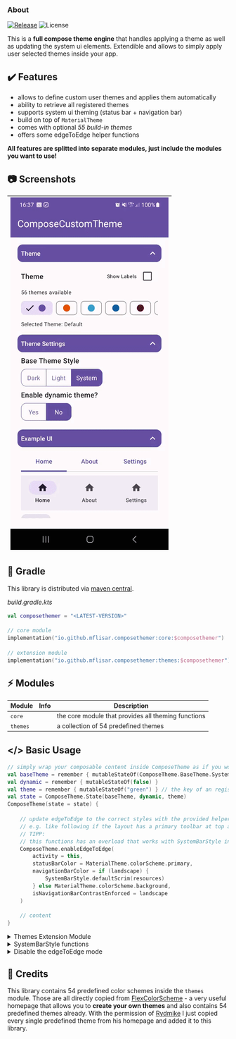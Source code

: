 ### About

[![Release](https://jitpack.io/v/MFlisar/ComposeThemer.svg)](https://jitpack.io/#MFlisar/ComposeThemer)
![License](https://img.shields.io/github/license/MFlisar/ComposeThemer)

This is a **full compose theme engine** that handles applying a theme as well as updating the system ui elements. Extendible and allows to simply apply user selected themes inside your app.

## :heavy_check_mark: Features

* allows to define custom user themes and applies them automatically
* ability to retrieve all registered themes
* supports system ui theming (status bar + navigation bar)
* build on top of `MaterialTheme`
* comes with optional *55 build-in themes*
* offers some edgeToEdge helper functions

**All features are splitted into separate modules, just include the modules you want to use!**

## :camera: Screenshots

| ![Demo](screenshots/demo.gif?raw=true "Demo") |
| :-: |

## :elephant: Gradle

This library is distributed via [maven central](https://central.sonatype.com/).

*build.gradle.kts*

```kts
val composethemer = "<LATEST-VERSION>"

// core module
implementation("io.github.mflisar.composethemer:core:$composethemer")

// extension module
implementation("io.github.mflisar.composethemer:themes:$composethemer")
```

## :zap: Modules

| Module                      | Info     | Description                                         |
|-----------------------------|----------|-----------------------------------------------------|
| `core`                      |          | the core module that provides all theming functions |
| `themes` |          | a collection of 54 predefined themes                |

## </> Basic Usage

```kotlin
// simply wrap your composable content inside ComposeTheme as if you would use MaterialTheme directly
val baseTheme = remember { mutableStateOf(ComposeTheme.BaseTheme.System) }
val dynamic = remember { mutableStateOf(false) }
val theme = remember { mutableStateOf("green") } // the key of an registered theme
val state = ComposeTheme.State(baseTheme, dynamic, theme)
ComposeTheme(state = state) {

    // update edgeToEdge to the correct styles with the provided helper functions
    // e.g. like following if the layout has a primary toolbar at top and nothing at bottom
    // TIPP:
    // this functions has an overload that works with SystemBarStyle instead if you want to use that directly
    ComposeTheme.enableEdgeToEdge(
        activity = this,
        statusBarColor = MaterialTheme.colorScheme.primary,
        navigationBarColor = if (landscape) {
            SystemBarStyle.defaultScrim(resources)
        } else MaterialTheme.colorScheme.background,
        isNavigationBarContrastEnforced = landscape
    )

    // content
}
```

<details>
<summary>Themes Extension Module</summary>

```kotlin
// returns a list of all existing default themes
val themes = ComposeTheme.getRegisteredThemes()

// or get the default themes one by one (all named like Theme*)
val theme = ThemeAmberBlue.get()
// ... there are 56 predefined themes availabe ...
```

</details>

<details>
<summary>SystemBarStyle functions</summary>

I added some extensions to `SystemBarStyle.Companion`.

```kotlin
// following gives you a fully transparent SystemBarStyle or the default SystemBarStyle for the statusbar or navigationbar
SystemBarStyle.transparent()
SystemBarStyle.statusBar()
SystemBarStyle.navigationBar()
// this gives you the default scrim color that is normally defined privately aand can't be easily accessed
SystemBarStyle.defaultScrim(resource)
```

</details>

<details>
<summary>Disable the edgeToEdge mode</summary>

If desired, you can still use this library without using the edgeToEdge feature.

```kotlin
ComposeTheme(state = state, edgeToEdge = false) {
    // content
}
```

</details>

## :pray: Credits

This library contains 54 predefined color schemes inside the `themes` module. Those are all directly copied from [FlexColorScheme](https://rydmike.com/flexcolorscheme/themesplayground-latest/) - a very useful homepage that allows you to **create your own themes** and also contains 54 predefined themes already. With the permission of [Rydmike](https://github.com/rydmike) I just copied every single predefined theme from his homepage and added it to this library.


